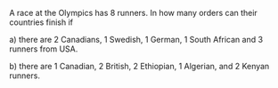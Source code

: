 A race at the Olympics has 8 runners. In how many orders can their countries finish if 

a) there are 2 Canadians, 1 Swedish, 1 German, 1 South African and 3 runners from USA.

b) there are 1 Canadian, 2 British, 2 Ethiopian, 1 Algerian, and 2 Kenyan runners. 


